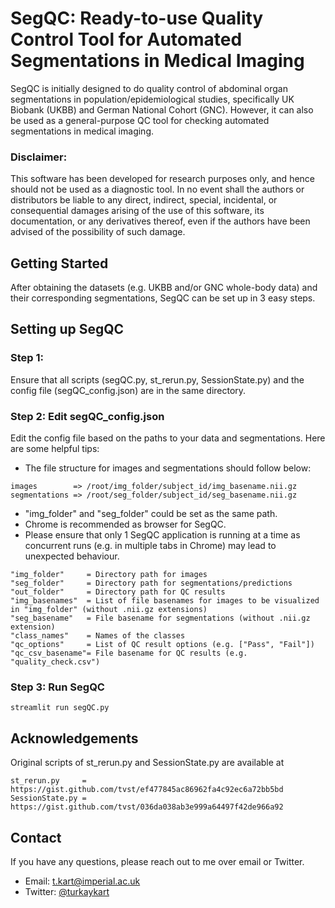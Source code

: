 # SegQC: Ready-to-use Quality Control Tool for Automated Segmentations in Medical Imaging

SegQC is initially designed to do quality control of abdominal organ segmentations in population/epidemiological studies, specifically UK Biobank (UKBB) and German National Cohort (GNC). However, it can also be used as a general-purpose QC tool for checking automated segmentations in medical imaging.

### Disclaimer:
This software has been developed for research purposes only, and hence should not be used as a diagnostic tool. In no event shall the authors or distributors be liable to any direct, indirect, special, incidental, or consequential damages arising of the use of this software, its documentation, or any derivatives thereof, even if the authors have been advised of the possibility of such damage.


## Getting Started

After obtaining the datasets (e.g. UKBB and/or GNC whole-body data) and their corresponding segmentations, SegQC can be set up in 3 easy steps.

## Setting up SegQC

### Step 1: 
Ensure that all scripts (segQC.py, st_rerun.py, SessionState.py) and the config file (segQC_config.json) are in the same directory.


### Step 2: Edit segQC_config.json
Edit the config file based on the paths to your data and segmentations. Here are some helpful tips:

- The file structure for images and segmentations should follow below:
```
images        => /root/img_folder/subject_id/img_basename.nii.gz
segmentations => /root/seg_folder/subject_id/seg_basename.nii.gz
```
- "img_folder" and "seg_folder" could be set as the same path.
- Chrome is recommended as browser for SegQC.
- Please ensure that only 1 SegQC application is running at a time as concurrent runs (e.g. in multiple tabs in Chrome) may lead to unexpected behaviour.

```
"img_folder"     = Directory path for images
"seg_folder"     = Directory path for segmentations/predictions
"out_folder"     = Directory path for QC results
"img_basenames"  = List of file basenames for images to be visualized in "img_folder" (without .nii.gz extensions)
"seg_basename"   = File basename for segmentations (without .nii.gz extension)
"class_names"    = Names of the classes 
"qc_options"     = List of QC result options (e.g. ["Pass", "Fail"])
"qc_csv_basename"= File basename for QC results (e.g. "quality_check.csv")
```

### Step 3: Run SegQC

```
streamlit run segQC.py
```

## Acknowledgements

Original scripts of st_rerun.py and SessionState.py are available at
```
st_rerun.py     =  https://gist.github.com/tvst/ef477845ac86962fa4c92ec6a72bb5bd
SessionState.py =  https://gist.github.com/tvst/036da038ab3e999a64497f42de966a92
```

## Contact
If you have any questions, please reach out to me over email or Twitter.

- Email: t.kart@imperial.ac.uk
- Twitter: [@turkaykart](https://twitter.com/turkaykart)
